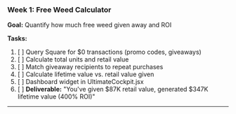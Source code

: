 ### **Week 1: Free Weed Calculator**

**Goal:** Quantify how much free weed given away and ROI

**Tasks:**

1. [ ] Query Square for $0 transactions (promo codes, giveaways)
2. [ ] Calculate total units and retail value
3. [ ] Match giveaway recipients to repeat purchases
4. [ ] Calculate lifetime value vs. retail value given
5. [ ] Dashboard widget in UltimateCockpit.jsx
6. [ ] **Deliverable:** "You've given $87K retail value, generated $347K lifetime value (400% ROI)"

---
